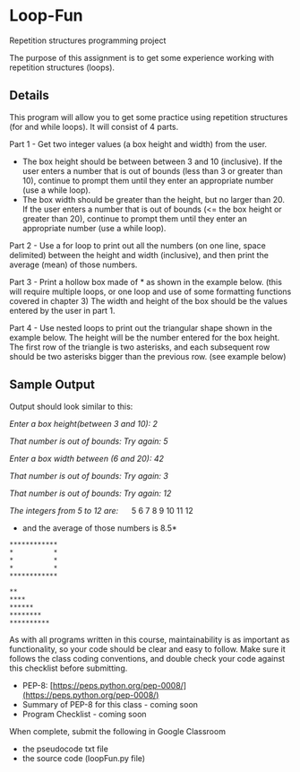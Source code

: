 # Loop-Fun
Repetition structures programming project

The purpose of this assignment is to get some experience working with repetition structures (loops).

## Details

This program will allow you to get some practice using repetition structures (for and while loops).  It will consist of 4 parts.

Part 1 - Get two integer values (a box height and width) from the user.
- The box height should be between between 3 and 10 (inclusive).  If the user enters a number that is out of bounds (less than 3 or greater than 10), continue to prompt them until they enter an appropriate number (use a while loop).
- The box width should be greater than the height, but no larger than 20. If the user enters a number that is out of bounds (<= the box height or greater than 20), continue to prompt them until they enter an appropriate number (use a while loop).

Part 2 - Use a for loop to print out all the numbers (on one line, space delimited) between the 
height and width (inclusive), and then print the average (mean) of those numbers.  

Part 3 - Print a hollow box made of * as shown in the example below. (this will require multiple
loops, or one loop and use of some formatting functions covered in chapter 3)  The width and height of the box should be the values entered by the user in part 1.

Part 4 - Use nested loops to print out the triangular shape shown in the example below. 
The height will be the number entered for the box height.  The first row of the triangle is two asterisks, and each subsequent row should be two asterisks bigger than the previous row.  (see example below)

## Sample Output

Output should look similar to this:

*Enter a box height(between 3 and 10): 2*

*That number is out of bounds: Try again: 5*

*Enter a box width between (6 and 20): 42*

*That number is out of bounds: Try again: 3*

*That number is out of bounds: Try again: 12* 

*The integers from 5 to 12 are:*
&nbsp;&nbsp;&nbsp;&nbsp; 5 6 7 8 9 10 11 12 
* and the average of those numbers is 8.5*
```
************
*          *
*          *
*          *
************
```
```
**
****
******
********
**********
```

As with all programs written in this course, maintainability is as important as functionality, so your code should be clear and easy to follow. Make sure it follows the class coding conventions, and double check your code against this checklist before submitting.

- PEP-8: [https://peps.python.org/pep-0008/](https://peps.python.org/pep-0008/)
- Summary of PEP-8 for this class - coming soon
- Program Checklist - coming soon

When complete, submit the following in Google Classroom
- the pseudocode txt file
- the source code (loopFun.py file)


